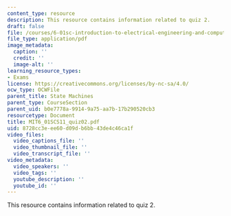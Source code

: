 ```yaml
---
content_type: resource
description: This resource contains information related to quiz 2.
draft: false
file: /courses/6-01sc-introduction-to-electrical-engineering-and-computer-science-i-spring-2011/8728cc3eee60d09db6bb43de4c46ca1f_MIT6_01SCS11_quiz02.pdf
file_type: application/pdf
image_metadata:
  caption: ''
  credit: ''
  image-alt: ''
learning_resource_types:
- Exams
license: https://creativecommons.org/licenses/by-nc-sa/4.0/
ocw_type: OCWFile
parent_title: State Machines
parent_type: CourseSection
parent_uid: b0e7778a-9914-9a75-aa7b-17b290520cb3
resourcetype: Document
title: MIT6_01SCS11_quiz02.pdf
uid: 8728cc3e-ee60-d09d-b6bb-43de4c46ca1f
video_files:
  video_captions_file: ''
  video_thumbnail_file: ''
  video_transcript_file: ''
video_metadata:
  video_speakers: ''
  video_tags: ''
  youtube_description: ''
  youtube_id: ''
---
```

This resource contains information related to quiz 2.